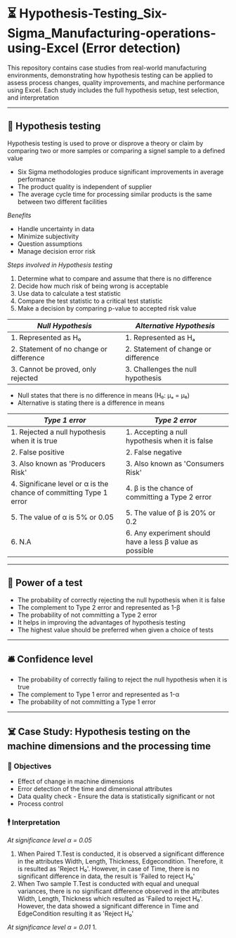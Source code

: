 # ⏳ Hypothesis-Testing_Six-Sigma_Manufacturing-operations-using-Excel (Error detection)
This repository contains case studies from real-world manufacturing environments, demonstrating how hypothesis testing can be applied to assess process changes, quality improvements, and machine performance using Excel. Each study includes the full hypothesis setup, test selection, and interpretation

--- 

## 💽 Hypothesis testing
Hypothesis testing is used to prove or disprove a theory or claim by comparing two or more samples or comparing a signel sample to a defined value
- Six Sigma methodologies produce significant improvements in average performance
- The product quality is independent of supplier
- The average cycle time for processing similar products is the same between two different facilities

*Benefits*
- Handle uncertainty in data
- Minimize subjectivity
- Question assumptions
- Manage decision error risk

*Steps involved in Hypothesis testing*
1. Determine what to compare and assume that there is no difference
2. Decide how much risk of being wrong is acceptable
3. Use data to calculate a test statistic
4. Compare the test statistic to a critical test statistic
5. Make a decision by comparing p-value to accepted risk value

| *Null Hypothesis* | *Alternative Hypothesis* |
|-------------------|--------------------------|
| 1. Represented as H₀ | 1. Represented as Hₐ |
| 2. Statement of no change or difference | 2. Statement of change or difference |
| 3. Cannot be proved, only rejected | 3. Challenges the null hypothesis |

- Null states that there is no difference in means (H₀: μₐ = μ₆)
- Alternative is stating there is a difference in means

| *Type 1 error* | *Type 2 error* |
|----------------|----------------|
| 1. Rejected a null hypothesis when it is true | 1. Accepting a null hypothesis when it is false |
| 2. False positive | 2. False negative |
| 3. Also known as 'Producers Risk' | 3. Also known as 'Consumers Risk' |
| 4. Significane level or α is the chance of committing Type 1 error | 4. β is the chance of committing a Type 2 error |
| 5. The value of α is 5% or 0.05 | 5. The value of β is 20% or 0.2 |
| 6. N.A | 6. Any experiment should have a less β value as possible |

---

## 🔮 Power of a test
- The probability of correctly rejecting the null hypothesis when it is false
- The complement to Type 2 error and represented as 1-β
- The probability of not committing a Type 2 error
- It helps in improving the advantages of hypothesis testing
- The highest value should be preferred when given a choice of tests

---

## 🛎 Confidence level
- The probability of correctly failing to reject the null hypothesis when it is true
- The complement to Type 1 error and represented as 1-α
- The probability of not committing a Type 1 error

---

## ☠️ Case Study: Hypothesis testing on the machine dimensions and the processing time
### 🤏 Objectives
- Effect of change in machine dimensions
- Error detection of the time and dimensional attributes
- Data quality check - Ensure the data is statistically significant or not
- Process control

### 🕴 Interpretation
*At significance level α = 0.05*
1. When Paired T.Test is conducted, it is observed a significant difference in the attributes Width, Length, Thickness, Edgecondition. Therefore, it is resulted as 'Reject H₀'. However, in case of Time, there is no significant difference in data, the result is 'Failed to reject H₀'
2. When Two sample T.Test is conducted with equal and unequal variances, there is no significant difference observed in the attributes Width, Length, Thickness which resulted as 'Failed to reject H₀'. However, the data showed a significant difference in Time and EdgeCondition resulting it as 'Reject H₀'

*At significance level α = 0.01*
1. 
